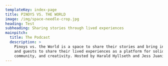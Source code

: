 ```yaml
---
templateKey: index-page
title: PINOYS VS. THE WORLD
image: /img/space-needle-crop.jpg
heading: Test
subheading: Sharing stories through lived experiences
mainpitch:
  title: The Podcast
  description: >
    Pinoys vs. the World is a space to share their stories and bring in friends
    and guests to share their lived experiences as a platform for solidarity,
    community, and creativity. Hosted by Harald Hyllseth and Jess Juanich.
---
```

